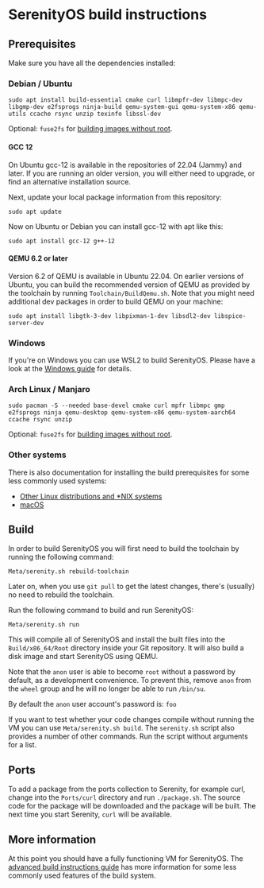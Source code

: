 # SerenityOS build instructions

## Prerequisites

Make sure you have all the dependencies installed:

### Debian / Ubuntu

```console
sudo apt install build-essential cmake curl libmpfr-dev libmpc-dev libgmp-dev e2fsprogs ninja-build qemu-system-gui qemu-system-x86 qemu-utils ccache rsync unzip texinfo libssl-dev
```
Optional: `fuse2fs` for [building images without root](https://github.com/SerenityOS/serenity/pull/11224).

#### GCC 12

On Ubuntu gcc-12 is available in the repositories of 22.04 (Jammy) and later.
If you are running an older version, you will either need to upgrade, or find an alternative installation source.

Next, update your local package information from this repository:

```console
sudo apt update
```

Now on Ubuntu or Debian you can install gcc-12 with apt like this:

```console
sudo apt install gcc-12 g++-12
```

#### QEMU 6.2 or later

Version 6.2 of QEMU is available in Ubuntu 22.04. On earlier versions of Ubuntu,
you can build the recommended version of QEMU as provided by the toolchain by running
`Toolchain/BuildQemu.sh`.
Note that you might need additional dev packages in order to build QEMU on your machine:

```console
sudo apt install libgtk-3-dev libpixman-1-dev libsdl2-dev libspice-server-dev
```

### Windows

If you're on Windows you can use WSL2 to build SerenityOS. Please have a look at the [Windows guide](BuildInstructionsWindows.md)
for details.

### Arch Linux / Manjaro

```console
sudo pacman -S --needed base-devel cmake curl mpfr libmpc gmp e2fsprogs ninja qemu-desktop qemu-system-x86 qemu-system-aarch64 ccache rsync unzip
```
Optional: `fuse2fs` for [building images without root](https://github.com/SerenityOS/serenity/pull/11224).

### Other systems

There is also documentation for installing the build prerequisites for some less commonly used systems:

* [Other Linux distributions and \*NIX systems](BuildInstructionsOther.md)
* [macOS](BuildInstructionsMacOS.md)

## Build

In order to build SerenityOS you will first need to build the toolchain by running the following command:

```console
Meta/serenity.sh rebuild-toolchain
```

Later on, when you use `git pull` to get the latest changes, there's (usually) no need to rebuild the toolchain.

Run the following command to build and run SerenityOS:

```console
Meta/serenity.sh run
```

This will compile all of SerenityOS and install the built files into the `Build/x86_64/Root` directory inside your Git
repository. It will also build a disk image and start SerenityOS using QEMU.

Note that the `anon` user is able to become `root` without a password by default, as a development convenience.
To prevent this, remove `anon` from the `wheel` group and he will no longer be able to run `/bin/su`.

By default the `anon` user account's password is: `foo`

If you want to test whether your code changes compile without running the VM you can use
`Meta/serenity.sh build`. The `serenity.sh` script also provides a number of other commands. Run the script without
arguments for a list.

## Ports

To add a package from the ports collection to Serenity, for example curl, change into the `Ports/curl` directory and
run `./package.sh`. The source code for the package will be downloaded and the package will be built. The next time you
start Serenity, `curl` will be available.

## More information

At this point you should have a fully functioning VM for SerenityOS. The [advanced build instructions guide](AdvancedBuildInstructions.md)
has more information for some less commonly used features of the build system.
